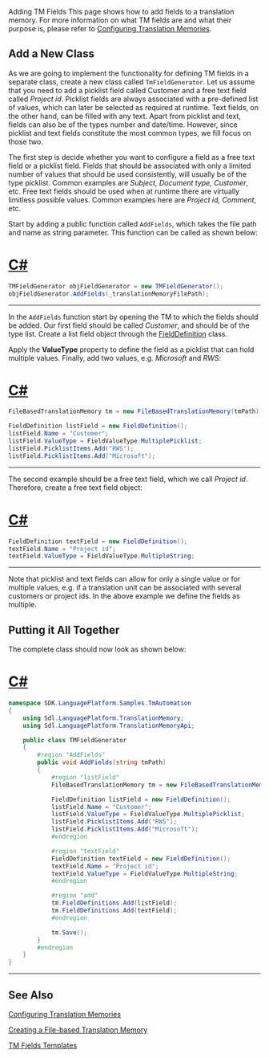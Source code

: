 Adding TM Fields
This page shows how to add fields to a translation memory. For more information on what TM fields are and what their purpose is, please refer to [Configuring Translation Memories](configuring_translation_memories.md).

Add a New Class
--

As we are going to implement the functionality for defining TM fields in a separate class, create a new class called ```TmFieldGenerator```. Let us assume that you need to add a picklist field called Customer and a free text field called *Project id*. Picklist fields are always associated with a pre-defined list of values, which can later be selected as required at runtime. Text fields, on the other hand, can be filled with any text. Apart from picklist and text, fields can also be of the types number and date/time. However, since picklist and text fields constitute the most common types, we fill focus on those two.

The first step is decide whether you want to configure a field as a free text field or a picklist field. Fields that should be associated with only a limited number of values that should be used consistently, will usually be of the type picklist. Common examples are *Subject, Document type, Customer*, etc. Free text fields should be used when at runtime there are virtually limitless possible values. Common examples here are *Project id, Comment*, etc.

Start by adding a public function called ```AddFields```, which takes the file path and name as string parameter. This function can be called as shown below:

# [C#](#tab/tabid-1)
```cs
TMFieldGenerator objFieldGenerator = new TMFieldGenerator();
objFieldGenerator.AddFields(_translationMemoryFilePath);
```
***

In the ```AddFields``` function start by opening the TM to which the fields should be added. Our first field should be called *Customer*, and should be of the type list. Create a list field object through the [FieldDefinition](../../api/translationmemory/Sdl.LanguagePlatform.TranslationMemory.FieldDefinitions.yml) class.

Apply the **ValueType** property to define the field as a picklist that can hold multiple values. Finally, add two values, e.g. *Microsoft* and *RWS*:

# [C#](#tab/tabid-2)
```cs
FileBasedTranslationMemory tm = new FileBasedTranslationMemory(tmPath);

FieldDefinition listField = new FieldDefinition();
listField.Name = "Customer";
listField.ValueType = FieldValueType.MultiplePicklist;
listField.PicklistItems.Add("RWS");
listField.PicklistItems.Add("Microsoft");
```
***

The second example should be a free text field, which we call *Project id*. Therefore, create a free text field object:

# [C#](#tab/tabid-3)
```cs
FieldDefinition textField = new FieldDefinition();
textField.Name = "Project id";
textField.ValueType = FieldValueType.MultipleString;
```
***

Note that picklist and text fields can allow for only a single value or for multiple values, e.g. if a translation unit can be associated with several customers or project ids. In the above example we define the fields as multiple.

Putting it All Together
--

The complete class should now look as shown below:

# [C#](#tab/tabid-4)
```cs
namespace SDK.LanguagePlatform.Samples.TmAutomation
{
    using Sdl.LanguagePlatform.TranslationMemory;
    using Sdl.LanguagePlatform.TranslationMemoryApi;

    public class TMFieldGenerator
    {
        #region "AddFields"
        public void AddFields(string tmPath)
        {
            #region "listField"
            FileBasedTranslationMemory tm = new FileBasedTranslationMemory(tmPath);

            FieldDefinition listField = new FieldDefinition();
            listField.Name = "Customer";
            listField.ValueType = FieldValueType.MultiplePicklist;
            listField.PicklistItems.Add("RWS");
            listField.PicklistItems.Add("Microsoft");
            #endregion

            #region "textField"
            FieldDefinition textField = new FieldDefinition();
            textField.Name = "Project id";
            textField.ValueType = FieldValueType.MultipleString;
            #endregion

            #region "add"
            tm.FieldDefinitions.Add(listField);
            tm.FieldDefinitions.Add(textField);
            #endregion

            tm.Save();
        }
        #endregion
    }
}
```
***

See Also
--
[Configuring Translation Memories](configuring_translation_memories.md)

[Creating a File-based Translation Memory](creating_a_file_based_translation_memory.md)

[TM Fields Templates](tm_fields_templates.md)

